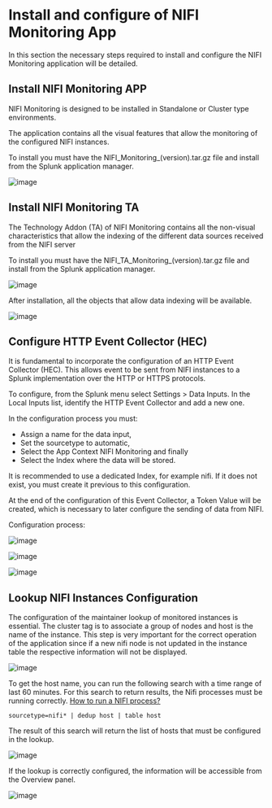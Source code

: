 # Install and configure of NIFI Monitoring App

In this section the necessary steps required to install and configure the NIFI Monitoring application will be detailed.

## Install NIFI Monitoring APP

NIFI Monitoring is designed to be installed in Standalone or Cluster type environments.

The application contains all the visual features that allow the monitoring of the configured NIFI instances.

To install you must have the NIFI_Monitoring_(version).tar.gz file and install from the Splunk application manager.

![image](/assets/images/splunk/upload_app.png)

## Install NIFI Monitoring TA

The Technology Addon (TA) of NIFI Monitoring contains all the non-visual characteristics that allow the indexing of the different data sources received from the NIFI server 

To install you must have the NIFI_TA_Monitoring_(version).tar.gz file and install from the Splunk application manager.

![image](/assets/images/splunk/upload_app.png)

After installation, all the objects that allow data indexing will be available.

![image](/assets/images/splunk/ta_objects.png)

## Configure HTTP Event Collector (HEC)

It is fundamental to incorporate the configuration of an HTTP Event Collector (HEC). This allows event to be sent from NIFI instances to a Splunk implementation over the HTTP or HTTPS protocols.

To configure, from the Splunk menu select Settings > Data Inputs. In the Local Inputs list, identify the HTTP Event Collector and add a new one.

In the configuration process you must:

- Assign a name for the data input,
- Set the sourcetype to automatic,
- Select the App Context NIFI Monitoring and finally
- Select the Index where the data will be stored.

It is recommended to use a dedicated Index, for example nifi. If it does not exist, you must create it previous to this configuration.

At the end of the configuration of this Event Collector, a Token Value will be created, which is necessary to later configure the sending of data from NIFI.

Configuration process:

![image](/assets/images/splunk/add_hec_1.png)

![image](/assets/images/splunk/add_hec_2.png)

![image](/assets/images/splunk/add_hec_3.png)

## Lookup NIFI Instances Configuration

The configuration of the maintainer lookup of monitored instances is essential. The cluster tag is to associate a group of nodes and host is the name of the instance.
This step is very important for the correct operation of the application since if a new nifi node is not updated in the instance table the respective information will not be displayed.

![image](/assets/images/splunk/lookup_1.png)

To get the host name, you can run the following search with a time range of last 60 minutes. For this search to return results, the Nifi processes must be running correctly. [How to run a NIFI process?](/en/configuration/#enabling-the-sending-of-data)

```sourcetype=nifi* | dedup host | table host ```

The result of this search will return the list of hosts that must be configured in the lookup.

![image](/assets/images/splunk/sourcetype_search.png)

If the lookup is correctly configured, the information will be accessible from the Overview panel.

![image](/assets/images/splunk/nifi_overview_lookup.png)